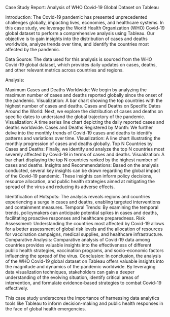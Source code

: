 
Case Study Report: Analysis of WHO Covid-19 Global Dataset on Tableau

Introduction:
The Covid-19 pandemic has presented unprecedented challenges globally, impacting lives, economies, and healthcare systems. In this case study, we leverage the World Health Organization (WHO) Covid-19 global dataset to perform a comprehensive analysis using Tableau. Our objective is to gain insights into the distribution of cases and deaths worldwide, analyze trends over time, and identify the countries most affected by the pandemic.

Data Source:
The data used for this analysis is sourced from the WHO Covid-19 global dataset, which provides daily updates on cases, deaths, and other relevant metrics across countries and regions.

Analysis:

Maximum Cases and Deaths Worldwide:
We begin by analyzing the maximum number of cases and deaths reported globally since the onset of the pandemic.
Visualization: A bar chart showing the top countries with the highest number of cases and deaths.
Cases and Deaths on Specific Dates Around the World:
Next, we explore the distribution of cases and deaths on specific dates to understand the global trajectory of the pandemic.
Visualization: A time series line chart depicting the daily reported cases and deaths worldwide.
Cases and Deaths Registered by Month:
We further delve into the monthly trends of Covid-19 cases and deaths to identify patterns and variations over time.
Visualization: A line chart illustrating the monthly progression of cases and deaths globally.
Top N Countries by Cases and Deaths:
Finally, we identify and analyze the top N countries most severely affected by Covid-19 in terms of cases and deaths.
Visualization: A bar chart displaying the top N countries ranked by the highest number of cases and deaths.
Insights and Recommendations:
Based on the analysis conducted, several key insights can be drawn regarding the global impact of the Covid-19 pandemic. These insights can inform policy decisions, resource allocation, and public health strategies aimed at mitigating the spread of the virus and reducing its adverse effects.

Identification of Hotspots: The analysis reveals regions and countries experiencing a surge in cases and deaths, enabling targeted interventions and containment measures.
Temporal Trends: By examining the temporal trends, policymakers can anticipate potential spikes in cases and deaths, facilitating proactive responses and healthcare preparedness.
Risk Assessment: Understanding the countries most affected by Covid-19 allows for a better assessment of global risk levels and the allocation of resources for vaccination campaigns, medical supplies, and healthcare infrastructure.
Comparative Analysis: Comparative analysis of Covid-19 data among countries provides valuable insights into the effectiveness of different public health strategies, vaccination programs, and socio-economic factors influencing the spread of the virus.
Conclusion:
In conclusion, the analysis of the WHO Covid-19 global dataset on Tableau offers valuable insights into the magnitude and dynamics of the pandemic worldwide. By leveraging data visualization techniques, stakeholders can gain a deeper understanding of the evolving situation, identify critical areas of intervention, and formulate evidence-based strategies to combat Covid-19 effectively.

This case study underscores the importance of harnessing data analytics tools like Tableau to inform decision-making and public health responses in the face of global health emergencies.

